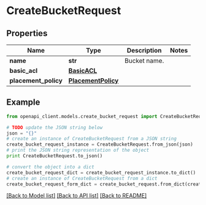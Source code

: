 # CreateBucketRequest


## Properties

Name | Type | Description | Notes
------------ | ------------- | ------------- | -------------
**name** | **str** | Bucket name. | 
**basic_acl** | [**BasicACL**](BasicACL.md) |  | 
**placement_policy** | [**PlacementPolicy**](PlacementPolicy.md) |  | 

## Example

```python
from openapi_client.models.create_bucket_request import CreateBucketRequest

# TODO update the JSON string below
json = "{}"
# create an instance of CreateBucketRequest from a JSON string
create_bucket_request_instance = CreateBucketRequest.from_json(json)
# print the JSON string representation of the object
print CreateBucketRequest.to_json()

# convert the object into a dict
create_bucket_request_dict = create_bucket_request_instance.to_dict()
# create an instance of CreateBucketRequest from a dict
create_bucket_request_form_dict = create_bucket_request.from_dict(create_bucket_request_dict)
```
[[Back to Model list]](../README.md#documentation-for-models) [[Back to API list]](../README.md#documentation-for-api-endpoints) [[Back to README]](../README.md)


